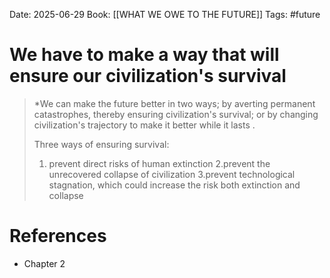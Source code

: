 Date: 2025-06-29
Book: [[WHAT WE OWE TO THE FUTURE]]
Tags: #future 
# We have to make a way that will ensure our civilization's survival

>*We can make the future better in two ways; by averting permanent catastrophes, thereby ensuring civilization's survival; or by changing civilization's trajectory to make it better while it  lasts .
>
>Three ways of ensuring survival:
>1. prevent direct risks of human extinction
>2.prevent the unrecovered collapse of civilization
>3.prevent technological  stagnation, which could increase the risk both extinction and collapse
# References
- Chapter 2